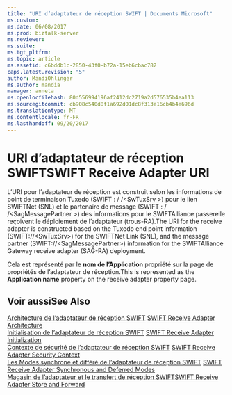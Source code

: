 ```yaml
---
title: "URI d’adaptateur de réception SWIFT | Documents Microsoft"
ms.custom: 
ms.date: 06/08/2017
ms.prod: biztalk-server
ms.reviewer: 
ms.suite: 
ms.tgt_pltfrm: 
ms.topic: article
ms.assetid: c6bddb1c-2850-43f0-b72a-15eb6cbac782
caps.latest.revision: "5"
author: MandiOhlinger
ms.author: mandia
manager: anneta
ms.openlocfilehash: 80d556994196af2412dc2719a2d576535b4ea113
ms.sourcegitcommit: cb908c540d8f1a692d01dc8f313e16cb4b4e696d
ms.translationtype: MT
ms.contentlocale: fr-FR
ms.lasthandoff: 09/20/2017
---
```

# <a name="swift-receive-adapter-uri"></a><span data-ttu-id="eaea4-102">URI d’adaptateur de réception SWIFT</span><span class="sxs-lookup"><span data-stu-id="eaea4-102">SWIFT Receive Adapter URI</span></span>
<span data-ttu-id="eaea4-103">L’URI pour l’adaptateur de réception est construit selon les informations de point de terminaison Tuxedo (SWIFT : / /\<SwTuxSrv >) pour le lien SWIFTNet (SNL) et le partenaire de message (SWIFT : / /\<SagMessagePartner >) des informations pour le SWIFTAlliance passerelle reçoivent le déploiement de l’adaptateur (trous-RA).</span><span class="sxs-lookup"><span data-stu-id="eaea4-103">The URI for the receive adapter is constructed based on the Tuxedo end point information (SWIFT://\<SwTuxSrv>) for the SWIFTNet Link (SNL), and the message partner (SWIFT://\<SagMessagePartner>) information for the SWIFTAlliance Gateway receive adapter (SAG-RA) deployment.</span></span>  
  
 <span data-ttu-id="eaea4-104">Cela est représenté par le **nom de l’Application** propriété sur la page de propriétés de l’adaptateur de réception.</span><span class="sxs-lookup"><span data-stu-id="eaea4-104">This is represented as the **Application name** property on the receive adapter property page.</span></span>  
  
## <a name="see-also"></a><span data-ttu-id="eaea4-105">Voir aussi</span><span class="sxs-lookup"><span data-stu-id="eaea4-105">See Also</span></span>  
 <span data-ttu-id="eaea4-106">[Architecture de l’adaptateur de réception SWIFT](../../adapters-and-accelerators/fileact-interact/swift-receive-adapter-architecture.md) </span><span class="sxs-lookup"><span data-stu-id="eaea4-106">[SWIFT Receive Adapter Architecture](../../adapters-and-accelerators/fileact-interact/swift-receive-adapter-architecture.md) </span></span>  
 <span data-ttu-id="eaea4-107">[Initialisation de l’adaptateur de réception SWIFT](../../adapters-and-accelerators/fileact-interact/swift-receive-adapter-initialization.md) </span><span class="sxs-lookup"><span data-stu-id="eaea4-107">[SWIFT Receive Adapter Initialization](../../adapters-and-accelerators/fileact-interact/swift-receive-adapter-initialization.md) </span></span>  
 <span data-ttu-id="eaea4-108">[Contexte de sécurité de l’adaptateur de réception SWIFT](../../adapters-and-accelerators/fileact-interact/swift-receive-adapter-security-context.md) </span><span class="sxs-lookup"><span data-stu-id="eaea4-108">[SWIFT Receive Adapter Security Context](../../adapters-and-accelerators/fileact-interact/swift-receive-adapter-security-context.md) </span></span>  
 <span data-ttu-id="eaea4-109">[Les Modes synchrone et différé de l’adaptateur de réception SWIFT](../../adapters-and-accelerators/fileact-interact/swift-receive-adapter-synchronous-and-deferred-modes.md) </span><span class="sxs-lookup"><span data-stu-id="eaea4-109">[SWIFT Receive Adapter Synchronous and Deferred Modes](../../adapters-and-accelerators/fileact-interact/swift-receive-adapter-synchronous-and-deferred-modes.md) </span></span>  
 [<span data-ttu-id="eaea4-110">Magasin de l’adaptateur et le transfert de réception SWIFT</span><span class="sxs-lookup"><span data-stu-id="eaea4-110">SWIFT Receive Adapter Store and Forward</span></span>](../../adapters-and-accelerators/fileact-interact/swift-receive-adapter-store-and-forward.md)